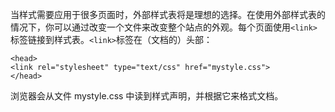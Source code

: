 当样式需要应用于很多页面时，外部样式表将是理想的选择。在使用外部样式表的情况下，你可以通过改变一个文件来改变整个站点的外观。每个页面使用`<link>`标签链接到样式表。`<link>`标签在（文档的）头部：
```
<head>
<link rel="stylesheet" type="text/css" href="mystyle.css">
</head>
```
浏览器会从文件 mystyle.css 中读到样式声明，并根据它来格式文档。